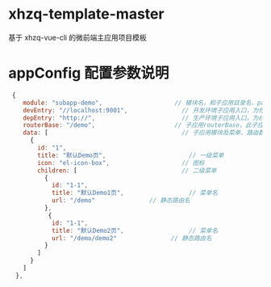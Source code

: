 <!--
 * @Descripttion: 文件说明
 * @version: 0.0.1
 * @Author: gaojiapeng
 * @Date: 2020-06-23 10:37:03
 * @LastEditors: gaojiapeng
 * @LastEditTime: 2020-06-24 10:20:22
-->

# xhzq-template-master

基于 xhzq-vue-cli 的微前端主应用项目模板

# appConfig 配置参数说明

```js
 {
    module: "subapp-demo",                    // 模块名，和子应用目录名、package.js name 一致
    devEntry: "//localhost:9001",               // 开发环境子应用入口，为你运行时子应用ip+port
    depEntry: "http://",                        // 生产环境子应用入口，为线上地址
    routerBase: "/demo",                      // 子应用routerBase，此子应用的路由都会挂上此前缀
    data: [                                     // 子应用模块及菜单、路由数据
      {
        id: "1",
        title: "默认Demo页",                       // 一级菜单
        icon: "el-icon-box",                    // 图标
        children: [                             // 二级菜单
          {
            id: "1-1",
            title: "默认Demo1页",                  // 菜单名
            url: "/demo"               // 静态路由名
          },
           {
            id: "1-1",
            title: "默认Demo2页",                  // 菜单名
            url: "/demo/demo2"               // 静态路由名
          }
        ]
      }
    ]
  },
```
